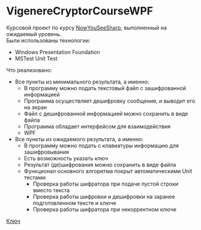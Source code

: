# VigenereCryptorCourseWPF

Курсовой проект по курсу [NowYouSeeSharp](https://nyss.pro), выполненный на ожидаемый уровень.\
Были использованы технологии:
* Windows Presentation Foundation
* MSTest Unit Test

Что реализовано:
* Все пункты из минимального результата, а именно:
  * В программу можно подать текстовый файл с зашифрованной информацией
  * Программа осуществляет дешифровку сообщения, и выводит его на экран
  * Файл с дешифрованной информацией можно сохранить в виде файла
  * Программа обладает интерфейсом для взаимодействия
  * WPF
* Все пункты из ожидаемого результата, а именно:
  * В программу можно подать с клавиатуры информацию для зашифровывания
  * Есть возможность указать ключ
  * Результат (де)шифрования можно сохранить в виде файла
  * Функционал основного алгоритма покрыт автоматическими Unit тестами:
    * Проверка работы шифратора при подаче пустой строки вместо текста
    * Проверка работы шифровки и дешифровки на заранее подготовленном тексте и ключе
    * Проверка работы шифратора при некорректном ключе

[Ключ](https://ru.wikipedia.org/wiki/%D0%A1%D0%BA%D0%BE%D1%80%D0%BF%D0%B8%D0%BE%D0%BD_(%D0%B7%D0%BD%D0%B0%D0%BA_%D0%B7%D0%BE%D0%B4%D0%B8%D0%B0%D0%BA%D0%B0), "Скорпион") 
